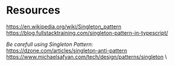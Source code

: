 # Resources

https://en.wikipedia.org/wiki/Singleton_pattern \
https://blog.fullstacktraining.com/singleton-pattern-in-typescript/

*Be carefull using Singleton Pattern:* \
https://dzone.com/articles/singleton-anti-pattern
https://www.michaelsafyan.com/tech/design/patterns/singleton \